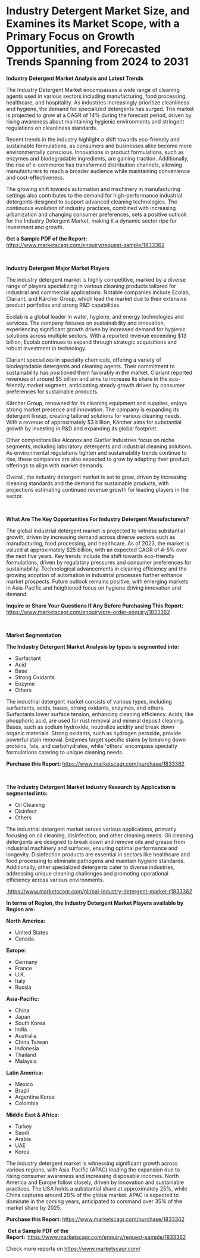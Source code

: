<p><h1>Industry Detergent Market Size, and Examines its Market Scope, with a Primary Focus on Growth Opportunities, and Forecasted Trends Spanning from 2024 to 2031</h1></p><p><strong>Industry Detergent Market Analysis and Latest Trends</strong></p>
<p><p>The Industry Detergent Market encompasses a wide range of cleaning agents used in various sectors including manufacturing, food processing, healthcare, and hospitality. As industries increasingly prioritize cleanliness and hygiene, the demand for specialized detergents has surged. The market is projected to grow at a CAGR of 14% during the forecast period, driven by rising awareness about maintaining hygienic environments and stringent regulations on cleanliness standards.</p><p>Recent trends in the industry highlight a shift towards eco-friendly and sustainable formulations, as consumers and businesses alike become more environmentally conscious. Innovations in product formulations, such as enzymes and biodegradable ingredients, are gaining traction. Additionally, the rise of e-commerce has transformed distribution channels, allowing manufacturers to reach a broader audience while maintaining convenience and cost-effectiveness.</p><p>The growing shift towards automation and machinery in manufacturing settings also contributes to the demand for high-performance industrial detergents designed to support advanced cleaning technologies. The continuous evolution of industry practices, combined with increasing urbanization and changing consumer preferences, sets a positive outlook for the Industry Detergent Market, making it a dynamic sector ripe for investment and growth.</p></p>
<p><strong>Get a Sample PDF of the Report:&nbsp;</strong> <a href="https://www.marketscagr.com/enquiry/request-sample/1833362?utm_campaign=1869&utm_medium=2&utm_source=Github&utm_content=ia&utm_term=01012025&utm_id=industry-detergent">https://www.marketscagr.com/enquiry/request-sample/1833362</a></p>
<p>&nbsp;</p>
<p><strong>Industry Detergent Major Market Players</strong></p>
<p><p>The industry detergent market is highly competitive, marked by a diverse range of players specializing in various cleaning products tailored for industrial and commercial applications. Notable companies include Ecolab, Clariant, and Kärcher Group, which lead the market due to their extensive product portfolios and strong R&D capabilities.</p><p>Ecolab is a global leader in water, hygiene, and energy technologies and services. The company focuses on sustainability and innovation, experiencing significant growth driven by increased demand for hygienic solutions across multiple sectors. With a reported revenue exceeding $13 billion, Ecolab continues to expand through strategic acquisitions and robust investment in technology.</p><p>Clariant specializes in specialty chemicals, offering a variety of biodegradable detergents and cleaning agents. Their commitment to sustainability has positioned them favorably in the market. Clariant reported revenues of around $5 billion and aims to increase its share in the eco-friendly market segment, anticipating steady growth driven by consumer preferences for sustainable products.</p><p>Kärcher Group, renowned for its cleaning equipment and supplies, enjoys strong market presence and innovation. The company is expanding its detergent lineup, creating tailored solutions for various cleaning needs. With a revenue of approximately $3 billion, Kärcher aims for substantial growth by investing in R&D and expanding its global footprint.</p><p>Other competitors like Alconox and Gurtler Industries focus on niche segments, including laboratory detergents and industrial cleaning solutions. As environmental regulations tighten and sustainability trends continue to rise, these companies are also expected to grow by adapting their product offerings to align with market demands.</p><p>Overall, the industry detergent market is set to grow, driven by increasing cleaning standards and the demand for sustainable products, with projections estimating continued revenue growth for leading players in the sector.</p></p>
<p>&nbsp;</p>
<p><strong>What Are The Key Opportunities For Industry Detergent Manufacturers?</strong></p>
<p><p>The global industrial detergent market is projected to witness substantial growth, driven by increasing demand across diverse sectors such as manufacturing, food processing, and healthcare. As of 2023, the market is valued at approximately $25 billion, with an expected CAGR of 4-5% over the next five years. Key trends include the shift towards eco-friendly formulations, driven by regulatory pressures and consumer preferences for sustainability. Technological advancements in cleaning efficiency and the growing adoption of automation in industrial processes further enhance market prospects. Future outlook remains positive, with emerging markets in Asia-Pacific and heightened focus on hygiene driving innovation and demand.</p></p>
<p><strong>Inquire or Share Your Questions If Any Before Purchasing This Report:</strong> <a href="https://www.marketscagr.com/enquiry/pre-order-enquiry/1833362?utm_campaign=1869&utm_medium=2&utm_source=Github&utm_content=ia&utm_term=01012025&utm_id=industry-detergent">https://www.marketscagr.com/enquiry/pre-order-enquiry/1833362</a></p>
<p>&nbsp;</p>
<p><strong>Market Segmentation</strong></p>
<p><strong>The Industry Detergent Market Analysis by types is segmented into:</strong></p>
<p><ul><li>Surfactant</li><li>Acid</li><li>Base</li><li>Strong Oxidants</li><li>Enzyme</li><li>Others</li></ul></p>
<p><p>The industrial detergent market consists of various types, including surfactants, acids, bases, strong oxidants, enzymes, and others. Surfactants lower surface tension, enhancing cleaning efficiency. Acids, like phosphoric acid, are used for rust removal and mineral deposit cleaning. Bases, such as sodium hydroxide, neutralize acidity and break down organic materials. Strong oxidants, such as hydrogen peroxide, provide powerful stain removal. Enzymes target specific stains by breaking down proteins, fats, and carbohydrates, while 'others' encompass specialty formulations catering to unique cleaning needs. </p></p>
<p><strong>Purchase this Report:&nbsp;</strong><a href="https://www.marketscagr.com/purchase/1833362?utm_campaign=1869&utm_medium=2&utm_source=Github&utm_content=ia&utm_term=01012025&utm_id=industry-detergent">https://www.marketscagr.com/purchase/1833362</a></p>
<p>&nbsp;</p>
<p><strong>The Industry Detergent Market Industry Research by Application is segmented into:</strong></p>
<p><ul><li>Oil Cleaning</li><li>Disinfect</li><li>Others</li></ul></p>
<p><p>The industrial detergent market serves various applications, primarily focusing on oil cleaning, disinfection, and other cleaning needs. Oil cleaning detergents are designed to break down and remove oils and grease from industrial machinery and surfaces, ensuring optimal performance and longevity. Disinfection products are essential in sectors like healthcare and food processing to eliminate pathogens and maintain hygiene standards. Additionally, other specialized detergents cater to diverse industries, addressing unique cleaning challenges and promoting operational efficiency across various environments.</p></p>
<p><a href="https://www.marketscagr.com/global-industry-detergent-market-r1833362?utm_campaign=1869&utm_medium=2&utm_source=Github&utm_content=ia&utm_term=01012025&utm_id=industry-detergent">&nbsp;https://www.marketscagr.com/global-industry-detergent-market-r1833362</a></p>
<p><strong>In terms of Region, the Industry Detergent Market Players available by Region are:</strong></p>
<p>
    <p> <strong> North America: </strong>
        <ul>
            <li>United States</li>
            <li>Canada</li>
        </ul>
        </p> 
    <p> <strong> Europe: </strong>
        <ul>
            <li>Germany</li>
            <li>France</li>
            <li>U.K.</li>
            <li>Italy</li>
            <li>Russia</li>
        </ul>
        </p> 
    <p> <strong> Asia-Pacific: </strong>
        <ul>
            <li>China</li>
            <li>Japan</li>
            <li>South Korea</li>
            <li>India</li>
            <li>Australia</li>
            <li>China Taiwan</li>
            <li>Indonesia</li>
            <li>Thailand</li>
            <li>Malaysia</li>
        </ul>
        </p> 
    <p> <strong> Latin America: </strong>
        <ul>
            <li>Mexico</li>
            <li>Brazil</li>
            <li>Argentina Korea</li>
            <li>Colombia</li>
        </ul>
        </p> 
    <p> <strong> Middle East & Africa: </strong>
        <ul>
            <li>Turkey</li>
            <li>Saudi</li>
            <li>Arabia</li>
            <li>UAE</li>
            <li>Korea</li>
        </ul>
    </p>
    </p>
<p><p>The industry detergent market is witnessing significant growth across various regions, with Asia-Pacific (APAC) leading the expansion due to rising consumer awareness and increasing disposable incomes. North America and Europe follow closely, driven by innovation and sustainable practices. The USA holds a substantial share at approximately 25%, while China captures around 20% of the global market. APAC is expected to dominate in the coming years, anticipated to command over 35% of the market share by 2025.</p></p>
<p><strong>Purchase this Report: </strong><a href="https://www.marketscagr.com/purchase/1833362?utm_campaign=1869&utm_medium=2&utm_source=Github&utm_content=ia&utm_term=01012025&utm_id=industry-detergent">https://www.marketscagr.com/purchase/1833362</a></p>
<p>&nbsp;<strong>Get a Sample PDF of the Report:&nbsp;&nbsp;</strong><a href="https://www.marketscagr.com/enquiry/request-sample/1833362?utm_campaign=1869&utm_medium=2&utm_source=Github&utm_content=ia&utm_term=01012025&utm_id=industry-detergent">https://www.marketscagr.com/enquiry/request-sample/1833362</a></p>
<p><strong></strong></p>
<p>Check more reports on <a href="https://www.marketscagr.com/?utm_campaign=1869&utm_medium=2&utm_source=Github&utm_content=ia&utm_term=01012025&utm_id=industry-detergent">https://www.marketscagr.com/</a></p>